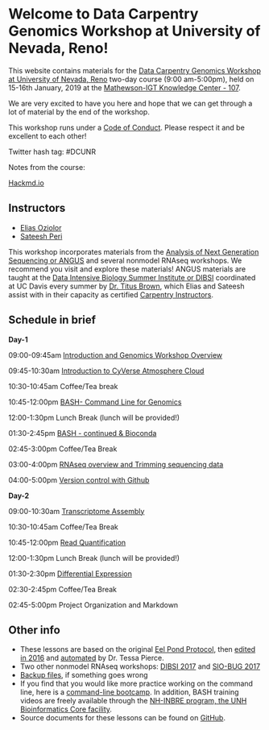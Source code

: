 Welcome to Data Carpentry Genomics Workshop at University of Nevada, Reno!
===

This website contains materials for the [Data Carpentry Genomics Workshop at University of Nevada, Reno](https://sateeshperi.github.io/2019-01-15-reno/) two-day course (9:00 am-5:00pm), held on 15-16th January, 2019 at the [Mathewson-IGT Knowledge Center - 107](https://library.unr.edu/).

We are very excited to have you here and hope that we can get through a lot of material by the end of the workshop.

This workshop runs under a [Code of Conduct](code_of_conduct.html). Please respect it and be excellent to each other!

Twitter hash tag: #DCUNR 

Notes from the course: 

[Hackmd.io](https://hackmd.io/7MqCeQo3RnqMDiZMZBXi7Q#)

## Instructors

* [Elias Oziolor](https://oziolor.wordpress.com/)
* [Sateesh Peri](https://sateeshperi.github.io/)

This workshop incorporates materials from the [Analysis of Next Generation Sequencing or ANGUS](https://angus.readthedocs.io/en/2018/) and several nonmodel RNAseq workshops. We recommend you visit and explore these materials! ANGUS materials are taught at the [Data Intensive Biology Summer Institute or DIBSI](http://ivory.idyll.org/dibsi/) coordinated at UC Davis every summer by [Dr. Titus Brown](http://ivory.idyll.org/lab), which Elias and Sateesh assist with in their capacity as certified [Carpentry Instructors](https://software-carpentry.org/blog/2017/09/merger.html).

## Schedule in brief

**Day-1**
 
 09:00-09:45am [Introduction and Genomics Workshop Overview](https://unr-omics.readthedocs.io/en/latest/intro.html) 
 
 09:45-10:30am [Introduction to CyVerse Atmosphere Cloud](https://unr-omics.readthedocs.io/en/latest/Loggin_on_Atmosphere_Cloud.html) 
 
 10:30-10:45am  Coffee/Tea break 
 
 10:45-12:00pm [BASH- Command Line for Genomics](https://unr-omics.readthedocs.io/en/latest/bash_lesson.html) 
 
 12:00-1:30pm  Lunch Break (lunch will be provided!) 
 
 01:30-2:45pm [BASH - continued & Bioconda](https://unr-omics.readthedocs.io/en/latest/bioconda-config.html)
 
 02:45-3:00pm  Coffee/Tea Break 
 
 03:00-4:00pm [RNAseq overview and Trimming sequencing data](https://unr-omics.readthedocs.io/en/latest/quality-trimming.html)  
 
 04:00-5:00pm [Version control with Github](https://unr-omics.readthedocs.io/en/latest/git_lesson.html)

 **Day-2**
 
 09:00-10:30am [Transcriptome Assembly](https://unr-omics.readthedocs.io/en/latest/transcriptome-assembly.html)
 
 10:30-10:45am  Coffee/Tea Break 
 
 10:45-12:00pm  [Read Quantification](https://unr-omics.readthedocs.io/en/latest/rnaseq-quant.html) 
 
 12:00-1:30pm  Lunch Break (lunch will be provided!) 
 
 01:30-2:30pm  [Differential Expression](https://unr-omics.readthedocs.io/en/latest/DE.html)
 
 02:30-2:45pm  Coffee/Tea Break 
 
 02:45-5:00pm  Project Organization and Markdown 

## Other info

* These lessons are based on the original [Eel Pond Protocol](https://khmer-protocols.readthedocs.io/en/ctb/mrnaseq/index.html), then [edited in 2016](https://eel-pond.readthedocs.io/en/latest/) and [automated](https://github.com/dib-lab/eelpond) by Dr. Tessa Pierce.
* Two other nonmodel RNAseq workshops: [DIBSI 2017](https://dibsi-rnaseq.readthedocs.io/en/latest/) and [SIO-BUG 2017](https://rnaseq-workshop-2017.readthedocs.io/en/latest/index.html)
* [Backup files](backup.html), if something goes wrong
* If you find that you would like more practice working on the command line, here is a [command-line bootcamp](http://rik.smith-unna.com/command_line_bootcamp/?id=yk822u2rpo). In addition, BASH training videos are freely available through the [NH-INBRE program, the UNH Bioinformatics Core facility](http://nhinbre.org/bioinformatics-modules/).
* Source documents for these lessons can be found on [GitHub](https://github.com/WhiteheadLab/2018-setacna-rnaseq/).
